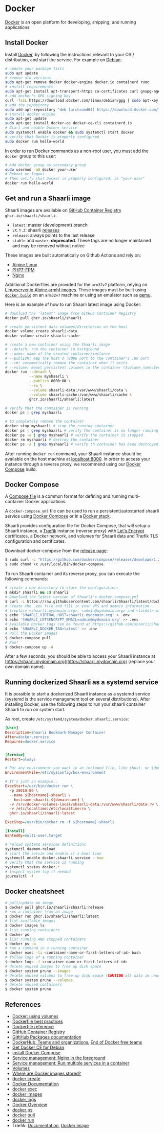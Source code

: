 
# Docker

[Docker](https://docs.docker.com/get-started/overview/) is an open platform for developing, shipping, and running applications

## Install Docker

Install [Docker](https://docs.docker.com/engine/install/), by following the instructions relevant to your OS / distribution, and start the service. For example on [Debian](https://docs.docker.com/engine/install/debian/):

```bash
# update your package lists
sudo apt update
# remove old versions
sudo apt-get remove docker docker-engine docker.io containerd runc
# install requirements
sudo apt-get install apt-transport-https ca-certificates curl gnupg-agent software-properties-common
# add docker's GPG signing key
curl -fsSL https://download.docker.com/linux/debian/gpg | sudo apt-key add -
# add the repository
sudo add-apt-repository "deb [arch=amd64] https://download.docker.com/linux/debian $(lsb_release -cs) stable"
# install docker engine
sudo apt-get update
sudo apt-get install docker-ce docker-ce-cli containerd.io
# Start and enable Docker service
sudo systemctl enable docker && sudo systemctl start docker
# verify that Docker is properly configured
sudo docker run hello-world
```

In order to run Docker commands as a non-root user, you must add the `docker` group to this user:

```bash
# Add docker group as secondary group
sudo usermod -aG docker your-user
# Reboot or logout
# Then verify that Docker is properly configured, as "your-user"
docker run hello-world
```

## Get and run a Shaarli image

Shaarli images are available on [GitHub Container Registry](https://github.com/shaarli/Shaarli/pkgs/container/shaarli) `ghcr.io/shaarli/shaarli`:

- `latest`: master (development) branch
- `vX.Y.Z`: shaarli [releases](https://github.com/shaarli/Shaarli/releases)
- `release`: always points to the last release
- `stable` and `master`: **deprecated**. These tags are no longer maintained and may be removed without notice

These images are built automatically on Github Actions and rely on:

- [Alpine Linux](https://www.alpinelinux.org/)
- [PHP7-FPM](https://php-fpm.org/)
- [Nginx](https://nginx.org/)

Additional Dockerfiles are provided for the `arm32v7` platform, relying on [Linuxserver.io Alpine armhf images](https://hub.docker.com/r/lsiobase/alpine.armhf/). These images must be built using [`docker build`](https://docs.docker.com/engine/reference/commandline/build/) on an `arm32v7` machine or using an emulator such as [qemu](https://blog.balena.io/building-arm-containers-on-any-x86-machine-even-dockerhub/).

Here is an example of how to run Shaarli latest image using Docker:

```bash
# download the 'latest' image from GitHub Container Registry
docker pull ghcr.io/shaarli/shaarli

# create persistent data volumes/directories on the host
docker volume create shaarli-data
docker volume create shaarli-cache

# create a new container using the Shaarli image
# --detach: run the container in background
# --name: name of the created container/instance
# --publish: map the host's :8000 port to the container's :80 port
# --rm: automatically remove the container when it exits
# --volume: mount persistent volumes in the container ($volume_name:$volume_mountpoint)
docker run --detach \
           --name myshaarli \
           --publish 8000:80 \
           --rm \
           --volume shaarli-data:/var/www/shaarli/data \
           --volume shaarli-cache:/var/www/shaarli/cache \
           ghcr.io/shaarli/shaarli:latest

# verify that the container is running
docker ps | grep myshaarli

# to completely remove the container
docker stop myshaarli # stop the running container
docker ps | grep myshaarli # verify the container is no longer running
docker ps -a | grep myshaarli # verify the container is stopped
docker rm myshaarli # destroy the container
docker ps -a | grep myshaarli # verify th container has been destroyed

```

After running `docker run` command, your Shaarli instance should be available on the host machine at [localhost:8000](http://localhost:8000). In order to access your instance through a reverse proxy, we recommend using our [Docker Compose](#docker-compose) build.

## Docker Compose

A [Compose file](https://docs.docker.com/compose/compose-file/) is a common format for defining and running multi-container Docker applications.

A `docker-compose.yml` file can be used to run a persistent/autostarted shaarli service using [Docker Compose](https://docs.docker.com/compose/) or in a [Docker stack](https://docs.docker.com/engine/reference/commandline/stack_deploy/).

Shaarli provides configuration file for Docker Compose, that will setup a Shaarli instance, a [Træfik](https://traefik.io/traefik/) instance (reverse proxy) with [Let's Encrypt](https://letsencrypt.org/) certificates, a Docker network, and volumes for Shaarli data and Træfik TLS configuration and certificates.

Download docker-compose from the [release page](https://docs.docker.com/compose/install/):

```bash
$ sudo curl -L "https://github.com/docker/compose/releases/download/1.26.2/docker-compose-$(uname -s)-$(uname -m)" -o /usr/local/bin/docker-compose
$ sudo chmod +x /usr/local/bin/docker-compose
```

To run Shaarli container and its reverse proxy, you can execute the following commands:

```bash
# create a new directory to store the configuration:
$ mkdir shaarli && cd shaarli
# Download the latest version of Shaarli's docker-compose.yml
$ curl -L https://raw.githubusercontent.com/shaarli/Shaarli/latest/docker-compose.yml -o docker-compose.yml
# Create the .env file and fill in your VPS and domain information
# (replace <shaarli.mydomain.org>, <admin@mydomain.org> and <latest> with your actual information)
$ echo 'SHAARLI_VIRTUAL_HOST=shaarli.mydomain.org' > .env
$ echo 'SHAARLI_LETSENCRYPT_EMAIL=admin@mydomain.org' >> .env
# Available Docker tags can be found at https://github.com/shaarli/Shaarli/pkgs/container/shaarli/versions?filters%5Bversion_type%5D=tagged
$ echo 'SHAARLI_DOCKER_TAG=latest' >> .env
# Pull the Docker images
$ docker-compose pull
# Run!
$ docker-compose up -d
```

After a few seconds, you should be able to access your Shaarli instance at [https://shaarli.mydomain.org](https://shaarli.mydomain.org) (replace your own domain name).

## Running dockerized Shaarli as a systemd service

It is possible to start a dockerized Shaarli instance as a systemd service (systemd is the service management tool on several distributions). After installing Docker, use the following steps to run your shaarli container Shaarli to run on system start.

As root, create `/etc/systemd/system/docker.shaarli.service`:

```ini
[Unit]
Description=Shaarli Bookmark Manager Container
After=docker.service
Requires=docker.service


[Service]
Restart=always

# Put any environment you want in an included file, like $host- or $domainname in this example
EnvironmentFile=/etc/sysconfig/box-environment

# It's just an example..
ExecStart=/usr/bin/docker run \
  -p 28010:80 \
  --name ${hostname}-shaarli \
  --hostname shaarli.${domainname} \
  -v /srv/docker-volumes-local/shaarli-data:/var/www/shaarli/data:rw \
  -v /etc/localtime:/etc/localtime:ro \
  ghcr.io/shaarli/shaarli:latest

ExecStop=/usr/bin/docker rm -f ${hostname}-shaarli

[Install]
WantedBy=multi-user.target
```

```bash
# reload systemd services definitions
systemctl daemon-reload
# start the servie and enable it a boot time
systemctl enable docker.shaarli.service --now
# verify that the service is running
systemctl status docker.*
# inspect system log if needed
journalctl -f
```



## Docker cheatsheet

```bash
# pull/update an image
$ docker pull ghcr.io/shaarli/shaarli:release
# run a container from an image
$ docker run ghcr.io/shaarli/shaarli:latest
# list available images
$ docker images ls
# list running containers
$ docker ps
# list running AND stopped containers
$ docker ps -a
# run a command in a running container
$ docker exec -ti <container-name-or-first-letters-of-id> bash
# follow logs of a running container
$ docker logs -f <container-name-or-first-letters-of-id>
# delete unused images to free up disk space
$ docker system prune --images
# delete unused volumes to free up disk space (CAUTION all data in unused volumes will be lost)
$ docker system prune --volumes
# delete unused containers
$ docker system prune
```


## References

- [Docker: using volumes](https://docs.docker.com/storage/volumes/)
- [Dockerfile best practices](https://docs.docker.com/develop/develop-images/dockerfile_best-practices/)
- [Dockerfile reference](https://docs.docker.com/engine/reference/builder/)
- [GitHub Container Registry](https://github.com/features/packages)
- [GithHub Packages documentation](https://docs.github.com/en/packages)
- [DockerHub: Teams and organizations](https://docs.docker.com/docker-hub/orgs/), [End of Docker free teams](https://www.docker.com/blog/we-apologize-we-did-a-terrible-job-announcing-the-end-of-docker-free-teams/)
- [Get Docker CE for Debian](https://docs.docker.com/engine/install/debian/)
- [Install Docker Compose](https://docs.docker.com/compose/install/)
- [Service management: Nginx in the foreground](https://nginx.org/en/docs/ngx_core_module.html#daemon)
- [Service management: Run multiple services in a container](https://docs.docker.com/config/containers/multi-service_container/)
- [Volumes](https://docs.docker.com/storage/volumes/)
- [Where are Docker images stored?](https://blog.thoward37.me/articles/where-are-docker-images-stored/)
- [docker create](https://docs.docker.com/engine/reference/commandline/create/)
- [Docker Documentation](https://docs.docker.com/)
- [docker exec](https://docs.docker.com/engine/reference/commandline/exec/)
- [docker images](https://docs.docker.com/engine/reference/commandline/images/)
- [docker logs](https://docs.docker.com/engine/reference/commandline/logs/)
- [Docker Overview](https://docs.docker.com/get-started/overview/)
- [docker ps](https://docs.docker.com/engine/reference/commandline/ps/)
- [docker pull](https://docs.docker.com/engine/reference/commandline/pull/)
- [docker run](https://docs.docker.com/engine/reference/commandline/run/)
- Træfik: [Documentation](https://doc.traefik.io/traefik/), [Docker image](https://hub.docker.com/_/traefik/)
